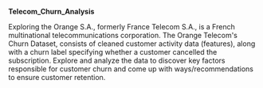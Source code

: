 **Telecom_Churn_Analysis**

Exploring the Orange S.A., formerly France Telecom S.A., is a French multinational telecommunications corporation.
The Orange Telecom's Churn Dataset, consists of cleaned customer activity data (features), along with a churn label specifying whether a customer cancelled the subscription. 
Explore and analyze the data to discover key factors responsible for customer churn and come up with ways/recommendations to ensure customer retention.

